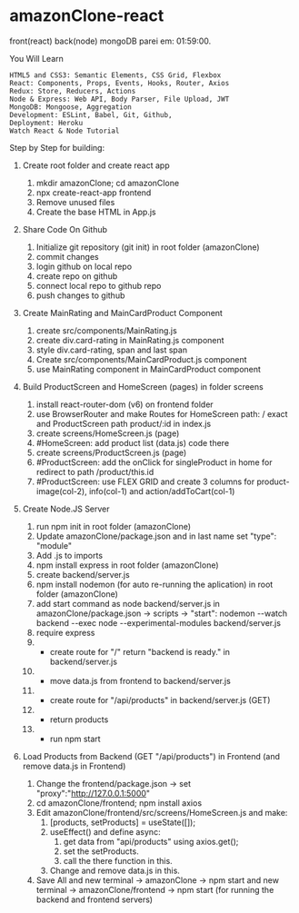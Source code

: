# amazonClone-react
front(react) back(node) mongoDB
parei em: 01:59:00.

You Will Learn

    HTML5 and CSS3: Semantic Elements, CSS Grid, Flexbox
    React: Components, Props, Events, Hooks, Router, Axios
    Redux: Store, Reducers, Actions
    Node & Express: Web API, Body Parser, File Upload, JWT
    MongoDB: Mongoose, Aggregation
    Development: ESLint, Babel, Git, Github,
    Deployment: Heroku
    Watch React & Node Tutorial

Step by Step for building:

1. Create root folder and create react app
    1. mkdir amazonClone; cd amazonClone
    2. npx create-react-app frontend
    3. Remove unused files
    4. Create the base HTML in App.js
    
2. Share Code On Github 
    1. Initialize git repository (git init) in root folder (amazonClone)
    2. commit changes
    3. login github on local repo
    4. create repo on github
    5. connect local repo to github repo
    6. push changes to github
    
3. Create MainRating and MainCardProduct Component
    1. create src/components/MainRating.js
    2. create div.card-rating in MainRating.js component
    3. style div.card-rating, span and last span
    4. Create src/components/MainCardProduct.js component
    5. use MainRating component in MainCardProduct component
    
4. Build ProductScreen and HomeScreen (pages) in folder screens
    1. install react-router-dom (v6) on frontend folder
    2. use BrowserRouter and make Routes for HomeScreen path: / exact and ProductScreen path product/:id in index.js 
    3. create screens/HomeScreen.js (page)
    4. #HomeScreen: add product list (data.js) code there
    5. create screens/ProductScreen.js (page)
    6. #ProductScreen: add the onClick for singleProduct in home for redirect to path /product/this.id
    7. #ProductScreen: use FLEX GRID and create 3 columns for product-image(col-2), info(col-1) and action/addToCart(col-1)
    
5. Create Node.JS Server
    1. run npm init in root folder (amazonClone)
    2. Update amazonClone/package.json and in last name set "type": "module"
    3. Add .js to imports
    4. npm install express in root folder (amazonClone)
    5. create backend/server.js
    6. npm install nodemon (for auto re-running the aplication) in root folder (amazonClone)
    7. add start command as node backend/server.js in amazonClone/package.json -> scripts -> "start": nodemon --watch backend --exec node --experimental-modules backend/server.js
    8. require express
    9. - create route for "/" return "backend is ready." in backend/server.js
    10. - move data.js from frontend to backend/server.js
    11. - create route for "/api/products" in backend/server.js (GET)
    12. - return products
    13. - run npm start 
    
6. Load Products from Backend (GET "/api/products") in Frontend (and remove data.js in Frontend)
    1. Change the frontend/package.json -> set "proxy":"http://127.0.0.1:5000"
    2. cd amazonClone/frontend; npm install axios
    3. Edit amazonClone/frontend/src/screens/HomeScreen.js and make:
        1. [products, setProducts] = useState([]);
        2. useEffect() and define async:
            1. get data from "api/products" using axios.get();
            2. set the setProducts.
            3. call the there function in this.
        3. Change and remove data.js in this.
    4. Save All and new terminal -> amazonClone -> npm start and new terminal -> amazonClone/frontend -> npm start (for running the backend and frontend servers)

